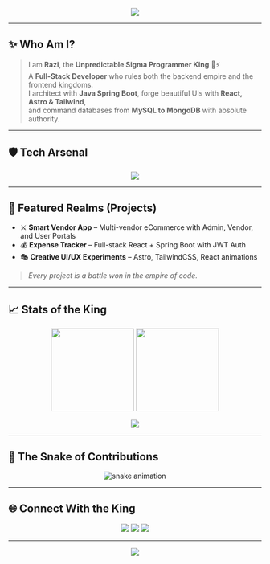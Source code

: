 <!-- 👑 Razi — The Sigma Full-Stack King -->

<!-- Banner -->
<p align="center">
  <img src="https://capsule-render.vercel.app/api?type=waving&color=8E2DE2&height=250&section=header&text=👑%20Razi%20—%20The%20Sigma%20Full-Stack%20King%20👑&fontSize=45&fontColor=FFD700&animation=twinkling&fontAlignY=40"/>
</p>

---

## ✨ Who Am I?

> I am **Razi**, the **Unpredictable Sigma Programmer King** 👑⚡  
> A **Full-Stack Developer** who rules both the backend empire and the frontend kingdoms.  
> I architect with **Java Spring Boot**, forge beautiful UIs with **React, Astro & Tailwind**,  
> and command databases from **MySQL to MongoDB** with absolute authority.  

---

## 🛡️ Tech Arsenal

<p align="center">
  <img src="https://skillicons.dev/icons?i=java,spring,hibernate,maven,gradle,react,astro,ts,js,html,css,tailwind,bootstrap,nodejs,express,mysql,mongodb,python,docker,git,github,linux,vscode,eclipse" />
</p>

---

## 🌌 Featured Realms (Projects)

- ⚔️ **Smart Vendor App** – Multi-vendor eCommerce with Admin, Vendor, and User Portals  
- 💰 **Expense Tracker** – Full-stack React + Spring Boot with JWT Auth  
- 🎭 **Creative UI/UX Experiments** – Astro, TailwindCSS, React animations  

> _Every project is a battle won in the empire of code._  

---

## 📈 Stats of the King

<p align="center">
  <img src="https://github-readme-stats.vercel.app/api?username=razi-king&show_icons=true&theme=radical&title_color=FFD700&icon_color=FFD700&text_color=E0E0E0&bg_color=0D1117" height="165"/>
  <img src="https://github-readme-streak-stats.herokuapp.com/?user=razi-king&theme=radical&ring=FFD700&fire=FFD700&currStreakLabel=FFD700&background=0D1117" height="165"/>
</p>

<p align="center">
  <img src="https://github-readme-activity-graph.vercel.app/graph?username=razi-king&theme=react-dark&bg_color=0D1117&color=FFD700&line=8E2DE2&point=FFD700" />
</p>

---

## 🐍 The Snake of Contributions

<p align="center">
  <img src="https://github.com/razi-king/razi-king/blob/output/github-contribution-grid-snake.svg" alt="snake animation"/>
</p>

---

## 🌐 Connect With the King

<p align="center">
  <a href="mailto:raziinsane@gmail.com" target="_blank"><img src="https://img.shields.io/badge/Email-FFD700?style=for-the-badge&logo=gmail&logoColor=black"/></a>
  <a href="https://www.linkedin.com/in/razi-ahmed-8s/" target="_blank"><img src="https://img.shields.io/badge/LinkedIn-8E2DE2?style=for-the-badge&logo=linkedin&logoColor=white"/></a>
  <a href="https://razi-king.github.io"><img src="https://img.shields.io/badge/Portfolio-FFD700?style=for-the-badge&logo=firefox&logoColor=black"/></a>
</p>

---

<!-- Footer -->
<p align="center">
  <img src="https://capsule-render.vercel.app/api?type=waving&color=8E2DE2&height=120&section=footer"/>
</p>
